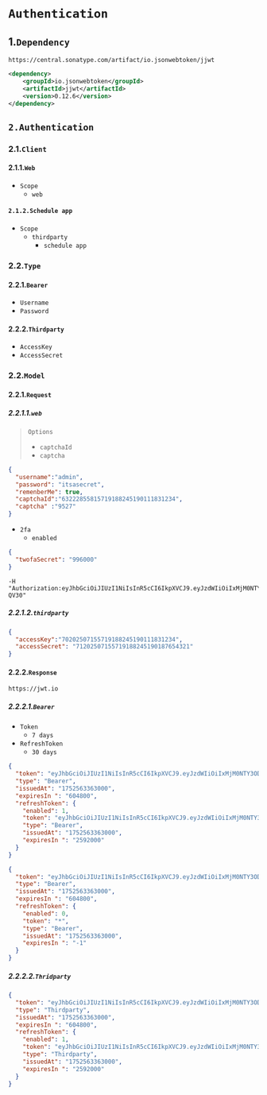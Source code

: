 # `Authentication`

## 1.`Dependency`

```http
https://central.sonatype.com/artifact/io.jsonwebtoken/jjwt
```

```xml
<dependency>
    <groupId>io.jsonwebtoken</groupId>
    <artifactId>jjwt</artifactId>
    <version>0.12.6</version>
</dependency>
```

## `2.Authentication`

### 2.1.`Client`

#### 2.1.1.`Web`

- `Scope`
  - `web`

#### `2.1.2.Schedule app`

- `Scope`
  - `thirdparty`
    - `schedule app`

### 2.2.`Type`

#### 2.2.1.`Bearer`

- `Username`
- `Password`



#### 2.2.2.`Thirdparty`

- `AccessKey`
- `AccessSecret`



### 2.2.`Model`

#### 2.2.1.`Request`

##### 2.2.1.1.`web`

> `Options`
>
> - `captchaId`
> - `captcha`

```json
{
  "username":"admin",
  "password": "itsasecret",
  "remenberMe": true,
  "captchaId":"63222855815719188245190111831234", 
  "captcha" :"9527" 
}
```


- `2fa`
  - `enabled`

```json
{
  "twofaSecret": "996000"
}
```

```shell
-H "Authorization:eyJhbGciOiJIUzI1NiIsInR5cCI6IkpXVCJ9.eyJzdWIiOiIxMjM0NTY3ODkwIiwibmFtZSI6IkpvaG4gRG9lIiwiYWRtaW4iOnRydWUsImlhdCI6MTUxNjIzOTAyMn0.KMUFsIDTnFmyG3nMiGM6H9FNFUROf3wh7SmqJp-QV30"
```



##### 2.2.1.2.`thirdparty`

```json
{
  "accessKey":"70202507155719188245190111831234",
  "accessSecret": "71202507155719188245190187654321"
}
```



#### 2.2.2.`Response`

```http
https://jwt.io
```

##### 2.2.2.1.`Bearer`

- `Token`
  - `7 days`
- `RefreshToken`
  - `30 days`

```json
{
  "token": "eyJhbGciOiJIUzI1NiIsInR5cCI6IkpXVCJ9.eyJzdWIiOiIxMjM0NTY3ODkwIiwibmFtZSI6IkpvaG4gRG9lIiwiYWRtaW4iOnRydWUsImlhdCI6MTUxNjIzOTAyMn0.KMUFsIDTnFmyG3nMiGM6H9FNFUROf3wh7SmqJp-QV30",
  "type": "Bearer",
  "issuedAt": "1752563363000",
  "expiresIn ": "604800",
  "refreshToken": {
    "enabled": 1,
    "token": "eyJhbGciOiJIUzI1NiIsInR5cCI6IkpXVCJ9.eyJzdWIiOiIxMjM0NTY3ODkwIiwibmFtZSI6IkpvaG4gRG9lIiwiYWRtaW4iOnRydWUsImlhdCI6MTUxNjIzOTAyMn0.KMUFsIDTnFmyG3nMiGM6H9FNFUROf3wh7SmqJp-QV30",
    "type": "Bearer",
    "issuedAt": "1752563363000",
    "expiresIn ": "2592000"
  }
}
```

```json
{
  "token": "eyJhbGciOiJIUzI1NiIsInR5cCI6IkpXVCJ9.eyJzdWIiOiIxMjM0NTY3ODkwIiwibmFtZSI6IkpvaG4gRG9lIiwiYWRtaW4iOnRydWUsImlhdCI6MTUxNjIzOTAyMn0.KMUFsIDTnFmyG3nMiGM6H9FNFUROf3wh7SmqJp-QV30",
  "type": "Bearer",
  "issuedAt": "1752563363000",
  "expiresIn ": "604800",
  "refreshToken": {
    "enabled": 0,
    "token": "*",
    "type": "Bearer",
    "issuedAt": "1752563363000",
    "expiresIn ": "-1"
  }
}
```

##### 2.2.2.2.`Thridparty`

```json
{
  "token": "eyJhbGciOiJIUzI1NiIsInR5cCI6IkpXVCJ9.eyJzdWIiOiIxMjM0NTY3ODkwIiwibmFtZSI6IkpvaG4gRG9lIiwiYWRtaW4iOnRydWUsImlhdCI6MTUxNjIzOTAyMn0.KMUFsIDTnFmyG3nMiGM6H9FNFUROf3wh7SmqJp-QV30",
  "type": "Thirdparty",
  "issuedAt": "1752563363000",
  "expiresIn ": "604800",
  "refreshToken": {
    "enabled": 1,
    "token": "eyJhbGciOiJIUzI1NiIsInR5cCI6IkpXVCJ9.eyJzdWIiOiIxMjM0NTY3ODkwIiwibmFtZSI6IkpvaG4gRG9lIiwiYWRtaW4iOnRydWUsImlhdCI6MTUxNjIzOTAyMn0.KMUFsIDTnFmyG3nMiGM6H9FNFUROf3wh7SmqJp-QV30",
    "type": "Thirdparty",
    "issuedAt": "1752563363000",
    "expiresIn ": "2592000"
  }
}
```

